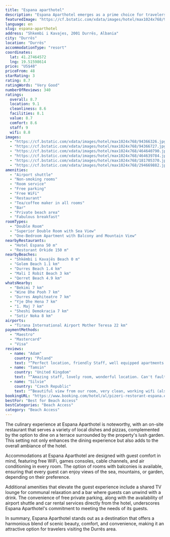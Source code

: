```yaml
---
title: "Espana aparthotel"
description: "Espana Aparthotel emerges as a prime choice for travelers seeking the perfect blend of comfort and convenience along the Golem coastline, just 7 km from the bustling center of Durrës."
featuredImage: "https://cf.bstatic.com/xdata/images/hotel/max1024x768/94366326.jpg?k=f7061859c35711aed5c438a6bca3b01d38510d26d1bb85a90723d1818473d001&o=&hp=1"
language: en
slug: espana-aparthotel
address: "Shkembi i Kavajes, 2001 Durrës, Albania"
city: "Durrës"
location: "Durrës"
accommodationType: "resort"
coordinates:
  lat: 41.27464572
  lng: 19.51598614
price: "US$48"
priceFrom: 48
starRating: 3
rating: 8.7
ratingWords: "Very Good"
numberOfReviews: 340
ratings:
  overall: 8.7
  location: 9.1
  cleanliness: 8.6
  facilities: 8.1
  value: 8.7
  comfort: 8.6
  staff: 9
  wifi: 8.8
images:
  - "https://cf.bstatic.com/xdata/images/hotel/max1024x768/94366326.jpg?k=f7061859c35711aed5c438a6bca3b01d38510d26d1bb85a90723d1818473d001&o=&hp=1"
  - "https://cf.bstatic.com/xdata/images/hotel/max1024x768/94366727.jpg?k=8522da76f0b5abb4839e770fa9f350948d1a336f3b8b7a6e0770c86e995ed44d&o=&hp=1"
  - "https://cf.bstatic.com/xdata/images/hotel/max1024x768/464640790.jpg?k=6c8b6d7781fb0b1287799a9e3b952256a434f6b8885856f47c1c19b6484099d6&o=&hp=1"
  - "https://cf.bstatic.com/xdata/images/hotel/max1024x768/464639784.jpg?k=b0636cd62ab5f141a90f360b3471e3ec5d8eead0ebc3ed59e43222175abe5888&o=&hp=1"
  - "https://cf.bstatic.com/xdata/images/hotel/max1024x768/181705370.jpg?k=6bb2726a5430327924619937c6d6a7d7dc597441d66f4f21bdfcb5967632c1b2&o=&hp=1"
  - "https://cf.bstatic.com/xdata/images/hotel/max1024x768/294669882.jpg?k=3380d6acb00b0881483c32b212555d937a846b527d19140993e4b139a49abdce&o=&hp=1"
amenities:
  - "Airport shuttle"
  - "Non-smoking rooms"
  - "Room service"
  - "Free parking"
  - "Free WiFi"
  - "Restaurant"
  - "Tea/coffee maker in all rooms"
  - "Bar"
  - "Private beach area"
  - "Fabulous breakfast"
roomTypes:
  - "Double Room"
  - "Superior Double Room with Sea View"
  - "One-Bedroom Apartment with Balcony and Mountain View"
nearbyRestaurants:
  - "Hotel Espana 50 m"
  - "Restorant Orkide 150 m"
nearbyBeaches:
  - "Shkëmbi i Kavajës Beach 0 m"
  - "Golem Beach 1.1 km"
  - "Durres Beach 1.4 km"
  - "Mali I Robit Beach 3 km"
  - "Qerret Beach 4.9 km"
whatsNearby:
  - "Bekimi 7 km"
  - "Wine Dhe Pooh 7 km"
  - "Durres Amphiteatre 7 km"
  - "Yje Dhe Hena 7 km"
  - "1. Maj 7 km"
  - "Sheshi Demokracia 7 km"
  - "Sotir Noka 8 km"
airports:
  - "Tirana International Airport Mother Teresa 22 km"
paymentMethods:
  - "Maestro"
  - "Mastercard"
  - "Visa"
reviews:
  - name: "Adam"
    country: "Poland"
    text: "“Perfect location, friendly Staff, well equipped apartments. Best velue for money.”"
  - name: "Tamsin"
    country: "United Kingdom"
    text: "“Amazing staff, lovely room, wonderful location. Can't fault it! Our laundry got all done for very cheap in under 24 hours. Delicious food and cocktails, and members of staff helped us with our onwards transfer making sure our cab driver knew...”"
  - name: "Silvie"
    country: "Czech Republic"
    text: "“Beautiful view from our room, very clean, working wifi (also on the beach), perfect service, very kind staff, and the BEST FOOD ever!”"
bookingURL: "https://www.booking.com/hotel/al/pizeri-restorant-espana.en-gb.html?aid=8035640"
bestFor: "Best for Beach Access"
bestCategories: "Beach Access"
category: "Beach Access"
---
```


The culinary experience at Espana Aparthotel is noteworthy, with an on-site restaurant that serves a variety of local dishes and pizzas, complemented by the option to dine on a terrace surrounded by the property's lush garden. This setting not only enhances the dining experience but also adds to the overall ambiance of the hotel.

Accommodations at Espana Aparthotel are designed with guest comfort in mind, featuring free WiFi, games consoles, cable channels, and air conditioning in every room. The option of rooms with balconies is available, ensuring that every guest can enjoy views of the sea, mountains, or garden, depending on their preference.

Additional amenities that elevate the guest experience include a shared TV lounge for communal relaxation and a bar where guests can unwind with a drink. The convenience of free private parking, along with the availability of airport shuttle and car rental services directly from the hotel, underscores Espana Aparthotel's commitment to meeting the needs of its guests.

In summary, Espana Aparthotel stands out as a destination that offers a harmonious blend of scenic beauty, comfort, and convenience, making it an attractive option for travelers visiting the Durrës area.